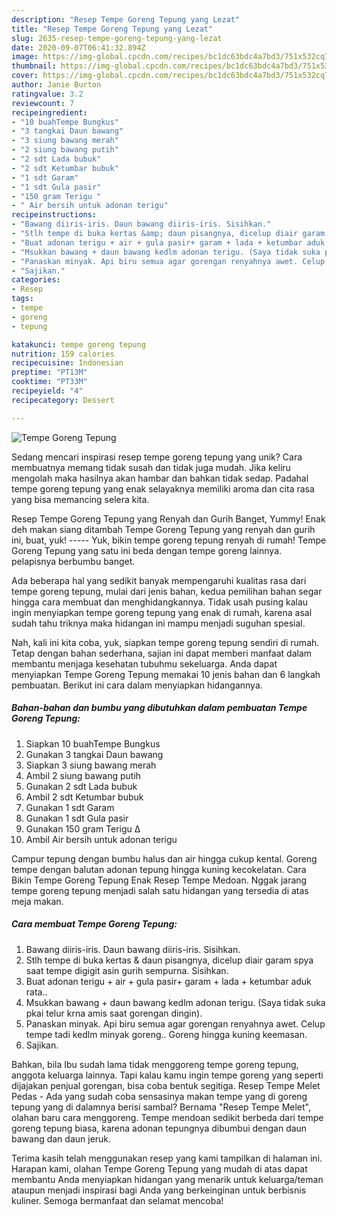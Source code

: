 ```yaml
---
description: "Resep Tempe Goreng Tepung yang Lezat"
title: "Resep Tempe Goreng Tepung yang Lezat"
slug: 2635-resep-tempe-goreng-tepung-yang-lezat
date: 2020-09-07T06:41:32.894Z
image: https://img-global.cpcdn.com/recipes/bc1dc63bdc4a7bd3/751x532cq70/tempe-goreng-tepung-foto-resep-utama.jpg
thumbnail: https://img-global.cpcdn.com/recipes/bc1dc63bdc4a7bd3/751x532cq70/tempe-goreng-tepung-foto-resep-utama.jpg
cover: https://img-global.cpcdn.com/recipes/bc1dc63bdc4a7bd3/751x532cq70/tempe-goreng-tepung-foto-resep-utama.jpg
author: Janie Burton
ratingvalue: 3.2
reviewcount: 7
recipeingredient:
- "10 buahTempe Bungkus"
- "3 tangkai Daun bawang"
- "3 siung bawang merah"
- "2 siung bawang putih"
- "2 sdt Lada bubuk"
- "2 sdt Ketumbar bubuk"
- "1 sdt Garam"
- "1 sdt Gula pasir"
- "150 gram Terigu "
- " Air bersih untuk adonan terigu"
recipeinstructions:
- "Bawang diiris-iris. Daun bawang diiris-iris. Sisihkan."
- "Stlh tempe di buka kertas &amp; daun pisangnya, dicelup diair garam spya saat tempe digigit asin gurih sempurna. Sisihkan."
- "Buat adonan terigu + air + gula pasir+ garam + lada + ketumbar aduk rata.."
- "Msukkan bawang + daun bawang kedlm adonan terigu. (Saya tidak suka pkai telur krna amis saat gorengan dingin)."
- "Panaskan minyak. Api biru semua agar gorengan renyahnya awet. Celup tempe tadi kedlm minyak goreng.. Goreng hingga kuning keemasan."
- "Sajikan."
categories:
- Resep
tags:
- tempe
- goreng
- tepung

katakunci: tempe goreng tepung 
nutrition: 159 calories
recipecuisine: Indonesian
preptime: "PT13M"
cooktime: "PT33M"
recipeyield: "4"
recipecategory: Dessert

---
```



![Tempe Goreng Tepung](https://img-global.cpcdn.com/recipes/bc1dc63bdc4a7bd3/751x532cq70/tempe-goreng-tepung-foto-resep-utama.jpg)

Sedang mencari inspirasi resep tempe goreng tepung yang unik? Cara membuatnya memang tidak susah dan tidak juga mudah. Jika keliru mengolah maka hasilnya akan hambar dan bahkan tidak sedap. Padahal tempe goreng tepung yang enak selayaknya memiliki aroma dan cita rasa yang bisa memancing selera kita.

Resep Tempe Goreng Tepung yang Renyah dan Gurih Banget, Yummy! Enak deh makan siang ditambah Tempe Goreng Tepung yang renyah dan gurih ini, buat, yuk! ----- Yuk, bikin tempe goreng tepung renyah di rumah! Tempe Goreng Tepung yang satu ini beda dengan tempe goreng lainnya. pelapisnya berbumbu banget.

Ada beberapa hal yang sedikit banyak mempengaruhi kualitas rasa dari tempe goreng tepung, mulai dari jenis bahan, kedua pemilihan bahan segar hingga cara membuat dan menghidangkannya. Tidak usah pusing kalau ingin menyiapkan tempe goreng tepung yang enak di rumah, karena asal sudah tahu triknya maka hidangan ini mampu menjadi suguhan spesial.


Nah, kali ini kita coba, yuk, siapkan tempe goreng tepung sendiri di rumah. Tetap dengan bahan sederhana, sajian ini dapat memberi manfaat dalam membantu menjaga kesehatan tubuhmu sekeluarga. Anda dapat menyiapkan Tempe Goreng Tepung memakai 10 jenis bahan dan 6 langkah pembuatan. Berikut ini cara dalam menyiapkan hidangannya.

<!--inarticleads1-->

##### Bahan-bahan dan bumbu yang dibutuhkan dalam pembuatan Tempe Goreng Tepung:

1. Siapkan 10 buahTempe Bungkus
1. Gunakan 3 tangkai Daun bawang
1. Siapkan 3 siung bawang merah
1. Ambil 2 siung bawang putih
1. Gunakan 2 sdt Lada bubuk
1. Ambil 2 sdt Ketumbar bubuk
1. Gunakan 1 sdt Garam
1. Gunakan 1 sdt Gula pasir
1. Gunakan 150 gram Terigu ∆
1. Ambil  Air bersih untuk adonan terigu


Campur tepung dengan bumbu halus dan air hingga cukup kental. Goreng tempe dengan balutan adonan tepung hingga kuning kecokelatan. Cara Bikin Tempe Goreng Tepung Enak Resep Tempe Medoan. Nggak jarang tempe goreng tepung menjadi salah satu hidangan yang tersedia di atas meja makan. 

<!--inarticleads2-->

##### Cara membuat Tempe Goreng Tepung:

1. Bawang diiris-iris. Daun bawang diiris-iris. Sisihkan.
1. Stlh tempe di buka kertas &amp; daun pisangnya, dicelup diair garam spya saat tempe digigit asin gurih sempurna. Sisihkan.
1. Buat adonan terigu + air + gula pasir+ garam + lada + ketumbar aduk rata..
1. Msukkan bawang + daun bawang kedlm adonan terigu. (Saya tidak suka pkai telur krna amis saat gorengan dingin).
1. Panaskan minyak. Api biru semua agar gorengan renyahnya awet. Celup tempe tadi kedlm minyak goreng.. Goreng hingga kuning keemasan.
1. Sajikan.


Bahkan, bila Ibu sudah lama tidak menggoreng tempe goreng tepung, anggota keluarga lainnya. Tapi kalau kamu ingin tempe goreng yang seperti dijajakan penjual gorengan, bisa coba bentuk segitiga. Resep Tempe Melet Pedas - Ada yang sudah coba sensasinya makan tempe yang di goreng tepung yang di dalamnya berisi sambal? Bernama &#34;Resep Tempe Melet&#34;, olahan baru cara menggoreng. Tempe mendoan sedikit berbeda dari tempe goreng tepung biasa, karena adonan tepungnya dibumbui dengan daun bawang dan daun jeruk. 

Terima kasih telah menggunakan resep yang kami tampilkan di halaman ini. Harapan kami, olahan Tempe Goreng Tepung yang mudah di atas dapat membantu Anda menyiapkan hidangan yang menarik untuk keluarga/teman ataupun menjadi inspirasi bagi Anda yang berkeinginan untuk berbisnis kuliner. Semoga bermanfaat dan selamat mencoba!

